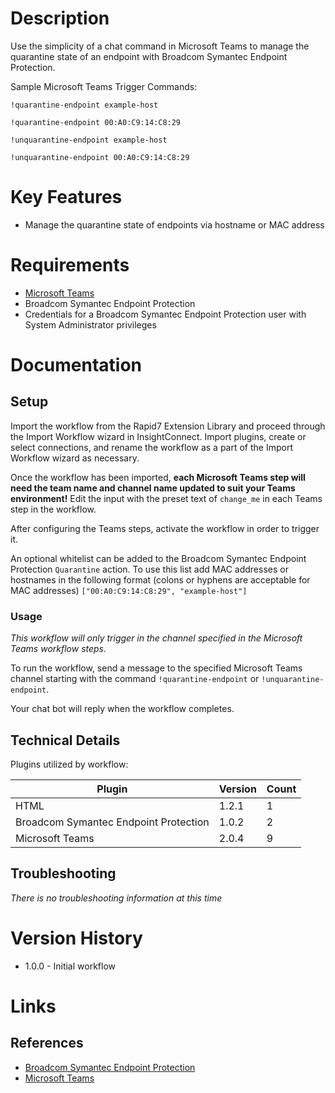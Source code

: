 # Description

Use the simplicity of a chat command in Microsoft Teams to manage the quarantine state of an endpoint with
Broadcom Symantec Endpoint Protection.

Sample Microsoft Teams Trigger Commands:

`!quarantine-endpoint example-host`

`!quarantine-endpoint 00:A0:C9:14:C8:29`

`!unquarantine-endpoint example-host`

`!unquarantine-endpoint 00:A0:C9:14:C8:29`


# Key Features

* Manage the quarantine state of endpoints via hostname or MAC address

# Requirements

* [Microsoft Teams](https://insightconnect.help.rapid7.com/docs/microsoft-teams)
* Broadcom Symantec Endpoint Protection
* Credentials for a Broadcom Symantec Endpoint Protection user with System Administrator privileges

# Documentation

## Setup

Import the workflow from the Rapid7 Extension Library and proceed through the Import Workflow wizard in InsightConnect. Import plugins, create or select connections, and rename the workflow as a part of the Import Workflow wizard as necessary.

Once the workflow has been imported, **each Microsoft Teams step will need the team name and channel name updated to suit your Teams environment!** Edit the input with the preset text of `change_me` in each Teams step in the workflow.

After configuring the Teams steps, activate the workflow in order to trigger it.
 
An optional whitelist can be added to the Broadcom Symantec Endpoint Protection `Quarantine` action. To use this list 
add MAC addresses or hostnames in the following format (colons or hyphens are acceptable for MAC addresses) `["00:A0:C9:14:C8:29", "example-host"]`

### Usage

*This workflow will only trigger in the channel specified in the Microsoft Teams workflow steps.*

To run the workflow, send a message to the specified Microsoft Teams channel starting with the command `!quarantine-endpoint` or `!unquarantine-endpoint`.

Your chat bot will reply when the workflow completes.

## Technical Details

Plugins utilized by workflow:

|Plugin|Version|Count|
|----|----|--------|
|HTML|1.2.1|1|
|Broadcom Symantec Endpoint Protection|1.0.2|2|
|Microsoft Teams|2.0.4|9|

## Troubleshooting

_There is no troubleshooting information at this time_

# Version History

* 1.0.0 - Initial workflow

# Links

## References

* [Broadcom Symantec Endpoint Protection](https://www.broadcom.com/products/cyber-security/endpoint/end-user)
* [Microsoft Teams](https://teams.microsoft.com)
